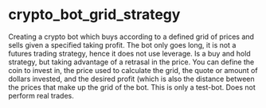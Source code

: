 # crypto_bot_grid_strategy
Creating a crypto bot which buys according to a defined grid of prices and sells given a specified taking profit. The bot only goes long, it is not a futures trading strategy, hence it does not use leverage. Is a buy and hold strategy, but taking advantage of a retrasal in the price. You can define the coin to invest in, the price used to calculate the grid, the quote or amount of dollars invested, and the desired profit (which is also the distance between the prices that make up the grid of the bot.
This is only a test-bot. Does not perform real trades.
